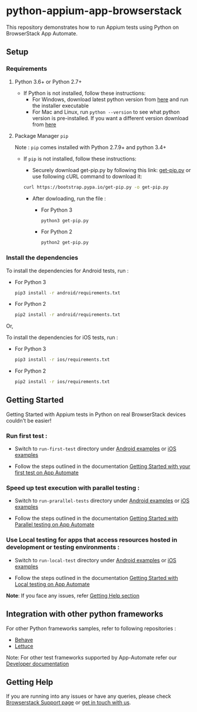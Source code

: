 # python-appium-app-browserstack

This repository demonstrates how to run Appium tests using Python on BrowserStack App Automate.

## Setup

### Requirements

1. Python 3.6+ or Python 2.7+

    - If Python is not installed, follow these instructions:
        - For Windows, download latest python version from [here](https://www.python.org/downloads/windows/) and run the installer executable
        - For Mac and Linux, run `python --version` to see what python version is pre-installed. If you want a different version download from [here](https://www.python.org/downloads/)

2. Package Manager `pip`

    Note : `pip` comes installed with Python 2.7.9+ and python 3.4+

    - If `pip` is not installed, follow these instructions:
        - Securely download get-pip.py by following this link: [get-pip.py](https://bootstrap.pypa.io/get-pip.py) or use following cURL command to download it:

        ```sh
        curl https://bootstrap.pypa.io/get-pip.py -o get-pip.py
        ```

        - After dowloading, run the file :

            - For Python 3

                ```sh
                python3 get-pip.py
                ```

            - For Python 2

                ```sh
                python2 get-pip.py
                ```

### Install the dependencies

To install the dependencies for Android tests, run :

- For Python 3

    ```sh
    pip3 install -r android/requirements.txt
    ```

- For Python 2

    ```sh
    pip2 install -r android/requirements.txt
    ```

Or,

To install the dependencies for iOS tests, run :

- For Python 3

    ```sh
    pip3 install -r ios/requirements.txt
    ```

- For Python 2

    ```sh
    pip2 install -r ios/requirements.txt
    ```


## Getting Started

Getting Started with Appium tests in Python on real BrowserStack devices couldn't be easier!

### **Run first test :**

- Switch to `run-first-test` directory under [Android examples](android/examples/run-first-test) or [iOS examples](ios/examples/run-first-test)

- Follow the steps outlined in the documentation [Getting Started with your first test on App Automate](https://www.browserstack.com/docs/app-automate/appium/getting-started/python)

### **Speed up test execution with parallel testing :**

- Switch to `run-prarallel-tests` directory under [Android examples](android/examples/run-parallel-tests) or [iOS examples](ios/examples/run-parallel-tests)

- Follow the steps outlined in the documentation [Getting Started with Parallel testing on App Automate](https://www.browserstack.com/docs/app-automate/appium/getting-started/python/parallelize-tests)

### **Use Local testing for apps that access resources hosted in development or testing environments :**

- Switch to `run-local-test` directory under [Android examples](android/examples/run-local-test) or [iOS examples](ios/examples/run-local-test)

- Follow the steps outlined in the documentation [Getting Started with Local testing on App Automate](https://www.browserstack.com/docs/app-automate/appium/getting-started/python/local-testing)

**Note**: If you face any issues, refer [Getting Help section](#Getting-Help)

## Integration with other python frameworks

For other Python frameworks samples, refer to following repositories :

- [Behave](https://github.com/browserstack/behave-appium-app-browserstack)
- [Lettuce](https://github.com/browserstack/lettuce-appium-app-browserstack)

Note: For other test frameworks supported by App-Automate refer our [Developer documentation](https://www.browserstack.com/docs/)

## Getting Help

If you are running into any issues or have any queries, please check [Browserstack Support page](https://www.browserstack.com/support/app-automate) or [get in touch with us](https://www.browserstack.com/contact?ref=help).